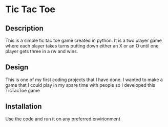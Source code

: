 # Tic Tac Toe

## Description

This is a simple tic tac toe game created in python. It is a two player game 
where each player takes turns putting down either an X or an O until one 
player gets three in a rw and wins. 

## Design

This is one of my first coding projects that I have done. I wanted to make 
a game that I could play in my spare time with people so I developed this
TicTacToe game

## Installation

Use the code and run it on any preferred envirionment


